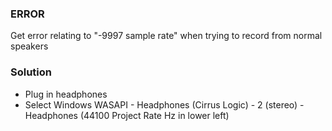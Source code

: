 ### ERROR
Get error relating to "-9997 sample rate" when trying to record from normal speakers

### Solution
- Plug in headphones
- Select Windows WASAPI - Headphones (Cirrus Logic) - 2 (stereo) - Headphones (44100 Project Rate Hz in lower left)
